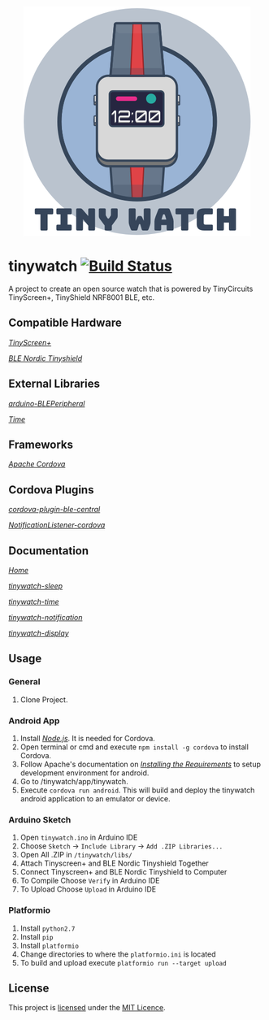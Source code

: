 <p align="center"><img src="https://github.com/cbolgiano/tinywatch/blob/develop/assets/img/tinywatch.png" /> </p>

# tinywatch [![Build Status](https://travis-ci.org/cbolgiano/tinywatch.svg?branch=develop)](https://travis-ci.org/cbolgiano/tinywatch)
A project to create an open source watch that is powered by TinyCircuits TinyScreen+, TinyShield NRF8001 BLE, etc.

## Compatible Hardware

*[TinyScreen+](https://tinycircuits.com/collections/all/products/tinyscreenplus)*

*[BLE Nordic Tinyshield](https://tinycircuits.com/collections/all/products/bluetooth-low-energy-nordic-tinyshield)*

## External Libraries

*[arduino-BLEPeripheral](https://github.com/sandeepmistry/arduino-BLEPeripheral)*

*[Time](https://github.com/PaulStoffregen/Time)*

## Frameworks

*[Apache Cordova](https://cordova.apache.org/)*

## Cordova Plugins

*[cordova-plugin-ble-central](https://github.com/don/cordova-plugin-ble-central)*

*[NotificationListener-cordova](https://github.com/coconauts/NotificationListener-cordova)*

## Documentation

*[Home](https://github.com/cbolgiano/tinywatch/wiki)*

*[tinywatch-sleep](https://github.com/cbolgiano/tinywatch/wiki/tinywatch-sleep)*

*[tinywatch-time](https://github.com/cbolgiano/tinywatch/wiki/tinywatch-time)*

*[tinywatch-notification](https://github.com/cbolgiano/tinywatch/wiki/tinywatch-notification)*

*[tinywatch-display](https://github.com/cbolgiano/tinywatch/wiki/tinywatch-display)*

## Usage

### General 
1. Clone Project.

### Android App
1. Install *[Node.js](https://nodejs.org/en/)*. It is needed for Cordova.
2. Open terminal or cmd and execute ```npm install -g cordova``` to install Cordova.
3. Follow Apache's documentation on *[Installing the Requirements](https://cordova.apache.org/docs/en/latest/guide/platforms/android/index.html#installing-the-requirements)* to setup development environment for android.
4. Go to /tinywatch/app/tinywatch.
5. Execute ```cordova run android```. This will build and deploy the tinywatch android application to an emulator or device.

### Arduino Sketch
1. Open ```tinywatch.ino``` in Arduino IDE
2. Choose ```Sketch``` -> ```Include Library``` -> ```Add .ZIP Libraries...```
3. Open All .ZIP in ```/tinywatch/libs/```
4. Attach Tinyscreen+ and BLE Nordic Tinyshield Together
5. Connect Tinyscreen+ and BLE Nordic Tinyshield to Computer
6. To Compile Choose ```Verify``` in Arduino IDE
7. To Upload Choose ```Upload``` in Arduino IDE

### Platformio
1. Install ```python2.7```
2. Install ```pip```
3. Install ```platformio```
4. Change directories to where the ```platformio.ini``` is located
5. To build and upload execute ```platformio run --target upload```

## License

This project is [licensed](LICENSE) under the [MIT Licence](http://en.wikipedia.org/wiki/MIT_License).
